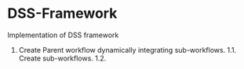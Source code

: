 # DSS-Framework
Implementation of DSS framework

1. Create Parent workflow dynamically integrating sub-workflows.
1.1. Create sub-workflows.
1.2. 
